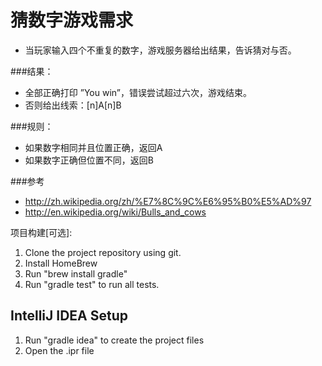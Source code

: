 猜数字游戏需求
===========
* 当玩家输入四个不重复的数字，游戏服务器给出结果，告诉猜对与否。

###结果：
* 全部正确打印 ”You win”，错误尝试超过六次，游戏结束。
* 否则给出线索：[n]A[n]B

###规则：

* 如果数字相同并且位置正确，返回A
* 如果数字正确但位置不同，返回B

###参考
* http://zh.wikipedia.org/zh/%E7%8C%9C%E6%95%B0%E5%AD%97
* http://en.wikipedia.org/wiki/Bulls_and_cows

项目构建[可选]:
1. Clone the project repository using git.
2. Install HomeBrew
3. Run "brew install gradle"
4. Run "gradle test" to run all tests.

IntelliJ IDEA Setup
-------------------
1. Run "gradle idea" to create the project files
2. Open the .ipr file
